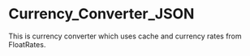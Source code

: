# Currency_Converter_JSON
This is currency converter which uses cache and currency rates from FloatRates.

